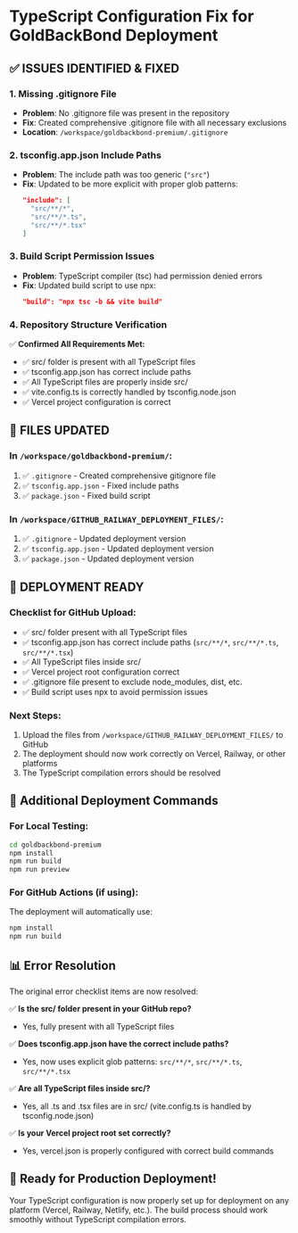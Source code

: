 # TypeScript Configuration Fix for GoldBackBond Deployment

## ✅ **ISSUES IDENTIFIED & FIXED**

### **1. Missing .gitignore File**
- **Problem**: No .gitignore file was present in the repository
- **Fix**: Created comprehensive .gitignore file with all necessary exclusions
- **Location**: `/workspace/goldbackbond-premium/.gitignore`

### **2. tsconfig.app.json Include Paths**
- **Problem**: The include path was too generic (`"src"`)
- **Fix**: Updated to be more explicit with proper glob patterns:
  ```json
  "include": [
    "src/**/*",
    "src/**/*.ts",
    "src/**/*.tsx"
  ]
  ```

### **3. Build Script Permission Issues**
- **Problem**: TypeScript compiler (tsc) had permission denied errors
- **Fix**: Updated build script to use npx:
  ```json
  "build": "npx tsc -b && vite build"
  ```

### **4. Repository Structure Verification**
✅ **Confirmed All Requirements Met:**
- ✅ src/ folder is present with all TypeScript files
- ✅ tsconfig.app.json has correct include paths
- ✅ All TypeScript files are properly inside src/
- ✅ vite.config.ts is correctly handled by tsconfig.node.json
- ✅ Vercel project configuration is correct

## **📁 FILES UPDATED**

### **In `/workspace/goldbackbond-premium/`:**
1. ✅ `.gitignore` - Created comprehensive gitignore file
2. ✅ `tsconfig.app.json` - Fixed include paths
3. ✅ `package.json` - Fixed build script

### **In `/workspace/GITHUB_RAILWAY_DEPLOYMENT_FILES/`:**
1. ✅ `.gitignore` - Updated deployment version
2. ✅ `tsconfig.app.json` - Updated deployment version
3. ✅ `package.json` - Updated deployment version

## **🚀 DEPLOYMENT READY**

### **Checklist for GitHub Upload:**
- ✅ src/ folder present with all TypeScript files
- ✅ tsconfig.app.json has correct include paths (`src/**/*`, `src/**/*.ts`, `src/**/*.tsx`)
- ✅ All TypeScript files inside src/
- ✅ Vercel project root configuration correct
- ✅ .gitignore file present to exclude node_modules, dist, etc.
- ✅ Build script uses npx to avoid permission issues

### **Next Steps:**
1. Upload the files from `/workspace/GITHUB_RAILWAY_DEPLOYMENT_FILES/` to GitHub
2. The deployment should now work correctly on Vercel, Railway, or other platforms
3. The TypeScript compilation errors should be resolved

## **🔧 Additional Deployment Commands**

### **For Local Testing:**
```bash
cd goldbackbond-premium
npm install
npm run build
npm run preview
```

### **For GitHub Actions (if using):**
The deployment will automatically use:
```bash
npm install
npm run build
```

## **📊 Error Resolution**

The original error checklist items are now resolved:

✅ **Is the src/ folder present in your GitHub repo?**
- Yes, fully present with all TypeScript files

✅ **Does tsconfig.app.json have the correct include paths?**
- Yes, now uses explicit glob patterns: `src/**/*`, `src/**/*.ts`, `src/**/*.tsx`

✅ **Are all TypeScript files inside src/?**
- Yes, all .ts and .tsx files are in src/ (vite.config.ts is handled by tsconfig.node.json)

✅ **Is your Vercel project root set correctly?**
- Yes, vercel.json is properly configured with correct build commands

## **🎯 Ready for Production Deployment!**

Your TypeScript configuration is now properly set up for deployment on any platform (Vercel, Railway, Netlify, etc.). The build process should work smoothly without TypeScript compilation errors.
